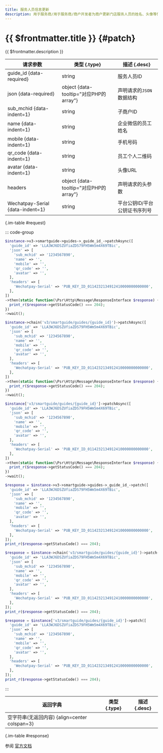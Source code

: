 ```yaml
---
title: 服务人员信息更新
description: 用于服务商/用于服务商/商户开发者为商户更新门店服务人员的姓名、头像等信息
---
```


# {{ $frontmatter.title }} {#patch}

{{ $frontmatter.description }}

| 请求参数 | 类型 {.type} | 描述 {.desc}
| --- | --- | ---
| guide_id {data-required} | string | 服务人员ID
| json {data-required} | object {data-tooltip="对应PHP的array"} | 声明请求的`JSON`数据结构
| sub_mchid {data-indent=1} | string | 子商户ID
| name {data-indent=1} | string | 企业微信的员工姓名
| mobile {data-indent=1} | string | 手机号码
| qr_code {data-indent=1} | string | 员工个人二维码
| avatar {data-indent=1} | string | 头像URL
| headers | object {data-tooltip="对应PHP的array"} | 声明请求的头参数
| Wechatpay-Serial {data-indent=1} | string | 平台公钥ID/平台公钥证书序列号

{.im-table #request}

::: code-group

```php [异步纯链式]
$instance->v3->smartguide->guides->_guide_id_->patchAsync([
  'guide_id' => 'LLA3WJ6DSZUfiaZDS79FH5Wm5m4X69TBic',
  'json' => [
    'sub_mchid' => '1234567890',
    'name' => '',
    'mobile' => '',
    'qr_code' => '',
    'avatar' => '',
  ],
  'headers' => [
    'Wechatpay-Serial' => 'PUB_KEY_ID_0114232134912410000000000000',
  ],
])
->then(static function(\Psr\Http\Message\ResponseInterface $response) {
  print_r($response->getStatusCode() === 204);
})
->wait();
```

```php [异步声明式]
$instance->chain('v3/smartguide/guides/{guide_id}')->patchAsync([
  'guide_id' => 'LLA3WJ6DSZUfiaZDS79FH5Wm5m4X69TBic',
  'json' => [
    'sub_mchid' => '1234567890',
    'name' => '',
    'mobile' => '',
    'qr_code' => '',
    'avatar' => '',
  ],
  'headers' => [
    'Wechatpay-Serial' => 'PUB_KEY_ID_0114232134912410000000000000',
  ],
])
->then(static function(\Psr\Http\Message\ResponseInterface $response) {
  print_r($response->getStatusCode() === 204);
})
->wait();
```

```php [异步属性式]
$instance['v3/smartguide/guides/{guide_id}']->patchAsync([
  'guide_id' => 'LLA3WJ6DSZUfiaZDS79FH5Wm5m4X69TBic',
  'json' => [
    'sub_mchid' => '1234567890',
    'name' => '',
    'mobile' => '',
    'qr_code' => '',
    'avatar' => '',
  ],
  'headers' => [
    'Wechatpay-Serial' => 'PUB_KEY_ID_0114232134912410000000000000',
  ],
])
->then(static function(\Psr\Http\Message\ResponseInterface $response) {
  print_r($response->getStatusCode() === 204);
})
->wait();
```

```php [同步纯链式]
$response = $instance->v3->smartguide->guides->_guide_id_->patch([
  'guide_id' => 'LLA3WJ6DSZUfiaZDS79FH5Wm5m4X69TBic',
  'json' => [
    'sub_mchid' => '1234567890',
    'name' => '',
    'mobile' => '',
    'qr_code' => '',
    'avatar' => '',
  ],
  'headers' => [
    'Wechatpay-Serial' => 'PUB_KEY_ID_0114232134912410000000000000',
  ],
]);
print_r($response->getStatusCode() === 204);
```

```php [同步声明式]
$response = $instance->chain('v3/smartguide/guides/{guide_id}')->patch([
  'guide_id' => 'LLA3WJ6DSZUfiaZDS79FH5Wm5m4X69TBic',
  'json' => [
    'sub_mchid' => '1234567890',
    'name' => '',
    'mobile' => '',
    'qr_code' => '',
    'avatar' => '',
  ],
  'headers' => [
    'Wechatpay-Serial' => 'PUB_KEY_ID_0114232134912410000000000000',
  ],
]);
print_r($response->getStatusCode() === 204);
```

```php [同步属性式]
$response = $instance['v3/smartguide/guides/{guide_id}']->patch([
  'guide_id' => 'LLA3WJ6DSZUfiaZDS79FH5Wm5m4X69TBic',
  'json' => [
    'sub_mchid' => '1234567890',
    'name' => '',
    'mobile' => '',
    'qr_code' => '',
    'avatar' => '',
  ],
  'headers' => [
    'Wechatpay-Serial' => 'PUB_KEY_ID_0114232134912410000000000000',
  ],
]);
print_r($response->getStatusCode() === 204);
```

:::

| 返回字典 | 类型 {.type} | 描述 {.desc}
| --- | --- | ---
| 空字符串(无返回内容) {align=center colspan=3}

{.im-table #response}

参阅 [官方文档](https://pay.weixin.qq.com/wiki/doc/apiv3/wxpay/smartguide/chapter3_4.shtml)
